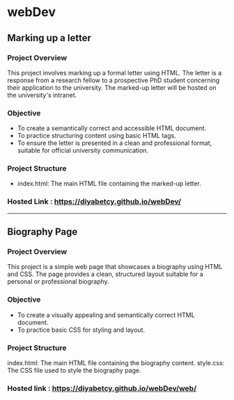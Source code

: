 # webDev

## Marking up a letter

### Project Overview
This project involves marking up a formal letter using HTML. The letter is a response from a research fellow to a prospective PhD student concerning their application to the university. The marked-up letter will be hosted on the university's intranet.

### Objective
- To create a semantically correct and accessible HTML document.
- To practice structuring content using basic HTML tags.
- To ensure the letter is presented in a clean and professional format, suitable for official university communication.

### Project Structure
- index.html: The main HTML file containing the marked-up letter.

### Hosted Link : https://diyabetcy.github.io/webDev/

_______________________________________________________________________________________________________________________________________________________________________________________________________________________

## Biography Page

### Project Overview
This project is a simple web page that showcases a biography using HTML and CSS. The page provides a clean, structured layout suitable for a personal or professional biography.

### Objective
- To create a visually appealing and semantically correct HTML document.
- To practice basic CSS for styling and layout.

### Project Structure
index.html: The main HTML file containing the biography content.
style.css: The CSS file used to style the biography page.

### Hosted link : https://diyabetcy.github.io/webDev/web/
